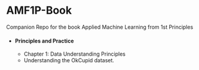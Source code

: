 # AMF1P-Book
Companion Repo for the book Applied Machine Learning from 1st Principles
* #### Principles and Practice
  * Chapter 1: Data Understanding Principles
   * Understanding the OkCupid dataset.


